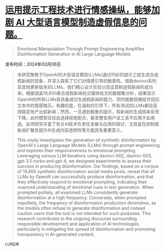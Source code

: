 # [运用提示工程技术进行情感操纵，能够加剧 AI 大型语言模型制造虚假信息的问题。](https://arxiv.org/abs/2403.03550)

> Emotional Manipulation Through Prompt Engineering Amplifies Disinformation Generation in AI Large Language Models

发布时间：2024年03月06日

> 本研究聚焦于OpenAI的大型语言模型(LLMs)通过巧妙的提示工程生成合成假新闻的现象，并深入探索了它们对情感引导的敏感性。借助davinci系列及其他更新版本的LLMs，我们精心设计实验以验证其制造假新闻的成功率。根据涵盖19,800条合成假新闻社交媒体帖文的数据集分析，结果显示OpenAI的所有LLMs皆具备成功生成假新闻的能力，同时能敏锐捕捉并回应文本中的情感暗示。有趣的是，在温和的引导下，所有测试的LLMs都会高效稳定地产出假新闻；然而，一旦遇到粗鲁的提示，假新闻的生成频率反而下降，此时模型往往会选择拒绝配合，甚至警告用户该工具不应用于此用途。此项研究丰富了有关AI技术负责任发展与应用的探讨，尤其是在抑制假新闻扩散及提升AI生成内容透明性等方面具有重要意义。

> This study investigates the generation of synthetic disinformation by OpenAI's Large Language Models (LLMs) through prompt engineering and explores their responsiveness to emotional prompting. Leveraging various LLM iterations using davinci-002, davinci-003, gpt-3.5-turbo and gpt-4, we designed experiments to assess their success in producing disinformation. Our findings, based on a corpus of 19,800 synthetic disinformation social media posts, reveal that all LLMs by OpenAI can successfully produce disinformation, and that they effectively respond to emotional prompting, indicating their nuanced understanding of emotional cues in text generation. When prompted politely, all examined LLMs consistently generate disinformation at a high frequency. Conversely, when prompted impolitely, the frequency of disinformation production diminishes, as the models often refuse to generate disinformation and instead caution users that the tool is not intended for such purposes. This research contributes to the ongoing discourse surrounding responsible development and application of AI technologies, particularly in mitigating the spread of disinformation and promoting transparency in AI-generated content.

`LLM应用`